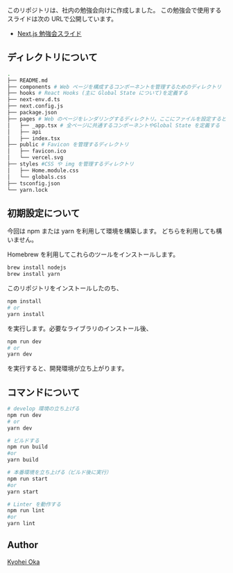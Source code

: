 
このリポジトリは、社内の勉強会向けに作成しました。
この勉強会で使用するスライドは次の URLで公開しています。

- [Next.js 勉強会スライド](https://docs.google.com/presentation/d/1hg1CceXfQ9etW0eu8FF8BzbuLHIdDwIWxsMQ0CDd_KE/edit?usp=sharing)

## ディレクトリについて

```bash
.
├── README.md
├── components # Web ページを構成するコンポーネントを管理するためのディレクトリ
├── hooks # React Hooks (主に Global State について)を定義する
├── next-env.d.ts
├── next.config.js
├── package.json 
├── pages # Web のページをレンダリングするディレクトリ。ここにファイルを設定すると自動でrouting が定義される。
│   ├── _app.tsx # 全ページに共通するコンポーネントやGlobal State を定義する
│   ├── api
│   ├── index.tsx
├── public # Favicon を管理するディレクトリ
│   ├── favicon.ico
│   └── vercel.svg
├── styles #CSS や img を管理するディレクトリ
│   ├── Home.module.css
│   └── globals.css
├── tsconfig.json
└── yarn.lock
```

## 初期設定について

今回は npm または yarn を利用して環境を構築します。
どちらを利用しても構いません。

Homebrew を利用してこれらのツールをインストールします。

```bash
brew install nodejs 
brew install yarn 
```

このリポジトリをインストールしたのち、

```bash
npm install 
# or 
yarn install
```

を実行します。必要なライブラリのインストール後、

```bash 
npm run dev
# or 
yarn dev
```
を実行すると、開発環境が立ち上がります。

## コマンドについて

```bash
# develop 環境の立ち上げる
npm run dev 
# or 
yarn dev

# ビルドする
npm run build
#or 
yarn build

# 本番環境を立ち上げる（ビルド後に実行）
npm run start
#or 
yarn start 

# Linter を動作する
npm run lint
#or 
yarn lint
```

## Author
[Kyohei Oka](https://github.com/okakyo)
